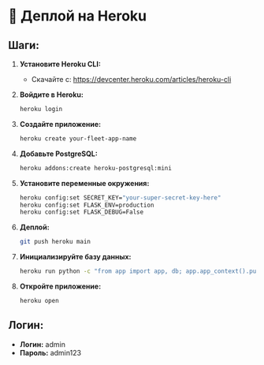 # 🚀 Деплой на Heroku

## Шаги:

1. **Установите Heroku CLI:**
   - Скачайте с: https://devcenter.heroku.com/articles/heroku-cli

2. **Войдите в Heroku:**
   ```bash
   heroku login
   ```

3. **Создайте приложение:**
   ```bash
   heroku create your-fleet-app-name
   ```

4. **Добавьте PostgreSQL:**
   ```bash
   heroku addons:create heroku-postgresql:mini
   ```

5. **Установите переменные окружения:**
   ```bash
   heroku config:set SECRET_KEY="your-super-secret-key-here"
   heroku config:set FLASK_ENV=production
   heroku config:set FLASK_DEBUG=False
   ```

6. **Деплой:**
   ```bash
   git push heroku main
   ```

7. **Инициализируйте базу данных:**
   ```bash
   heroku run python -c "from app import app, db; app.app_context().push(); db.create_all()"
   ```

8. **Откройте приложение:**
   ```bash
   heroku open
   ```

## Логин:
- **Логин:** admin
- **Пароль:** admin123
